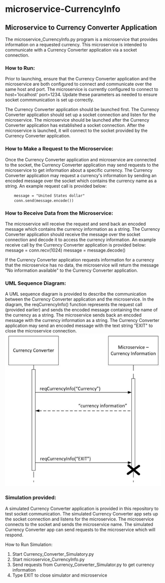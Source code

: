 # microservice-CurrencyInfo
## Microservice to Currency Converter Application

The microservice_CurrencyInfo.py program is a microservice that provides information on a requested currency.
This microservice is intended to communicate with a Currency Converter application via a socket connection.

### How to Run:
Prior to launching, ensure that the Currency Converter application and the microservice are both configured to connect and communicate over the same host and port. The microservice is currently configured to connect to host='localhost' port=1234. Update these parameters as needed to ensure socket commmunication
is set up correctly.

The Currency Converter application should be launched first. The Currency Converter application should set up a socket connection and listen for the microservice. The microservice should be launched after the Currency Converter application has established a socket connection. After the microservice is launched, it will connect to the socket provided by the Currency Converter application.

### How to Make a Request to the Microservice:
Once the Currency Converter application and microservice are connected to the socket, the Currency Converter application may send requests to the microservice to get information about a specific currency. The Currency Converter application may request a currency's information by sending an encoded message over the socket which contains the currency name as a string. An example request call is provided below:
```
    message = "United States dollar"
    conn.send(message.encode())
```

### How to Receive Data from the Microservice: 
The microservice will receive the request and send back an encoded message which contains the currency information as a string. The Currency Converter application should receive the message over the socket connection and decode it to access the currency information. An example receive call by the Currency Converter application is provided below:
    message = conn.recv(1024)
    message = message.decode()

If the Currency Converter application requests information for a currency that the microservice has no data, the microservice will return the message "No information available" to the Currency Converter application.

### UML Sequence Diagram:
A UML sequence diagram is provided to describe the communication between the Currency Converter application and the microservice.
In the diagram, the reqCurrencyInfo() function represents the request call (provided earlier) and sends the encoded message containing the name of the currency as a string.
The microservice sends back an encoded message with the currency information as a string.
The Currency Converter application may send an encoded message with the text string "EXIT" to close the microservice connection.
![UML Sequence Diagram](UML-Diagram-Currency-Info-Microservice.JPG)

### Simulation provided:
A simulated Currency Converter application is provided in this repository to test socket communication.
The simulated Currency Converter app sets up the socket connection and listens for the microservice.
The microservice connects to the socket and sends the microservice name.
The simulated Currency Converter app can send requests to the microservice which will respond.

How to Run Simulation:
1. Start Currency_Converter_Simulatory.py
2. Start microservice_CurrencyInfo.py
3. Send requests from Currency_Converter_Simulator.py to get currency information
4. Type EXIT to close simulator and microservice
